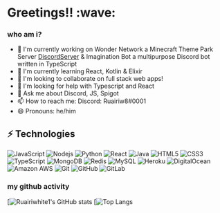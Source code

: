 
<h1>Greetings!! :wave:</h1>

<h3>who am i?</h3>

 - 🔭 I'm currently working on Wonder Network a Minecraft Theme Park Server [DiscordServer](https://discord.gg/va9g5K3fjs) & Imagination Bot a multipurpose Discord bot written in TypeScript
 - 🌱 I'm currently learning React, Kotlin & Elixir
 - 👯 I'm looking to collaborate on full stack web apps!
 - 🤔 I'm looking for help with Typescript and React
 - 💬 Ask me about Discord, JS, Spigot
 - 📫 How to reach me: Discord: Ruairiw8#0001 
 - 😄 Pronouns: he/him

## ⚡ Technologies

![JavaScript](https://img.shields.io/badge/-JavaScript-black?style=flat-square&logo=javascript)
![Nodejs](https://img.shields.io/badge/-Nodejs-black?style=flat-square&logo=Node.js)
![Python](https://img.shields.io/badge/-Python-black?style=flat-square&logo=Python)
![React](https://img.shields.io/badge/-React-black?style=flat-square&logo=react)
![Java](https://img.shields.io/badge/-java-E34A86?style=flat-square&logo=java)
![HTML5](https://img.shields.io/badge/-HTML5-E34F26?style=flat-square&logo=html5&logoColor=white)
![CSS3](https://img.shields.io/badge/-CSS3-1572B6?style=flat-square&logo=css3)
![TypeScript](https://img.shields.io/badge/-TypeScript-007ACC?style=flat-square&logo=typescript)
![MongoDB](https://img.shields.io/badge/-MongoDB-black?style=flat-square&logo=mongodb)
![Redis](https://img.shields.io/badge/-Redis-black?style=flat-square&logo=Redis)
![MySQL](https://img.shields.io/badge/-MySQL-black?style=flat-square&logo=mysql)
![Heroku](https://img.shields.io/badge/-Heroku-430098?style=flat-square&logo=heroku)
![DigitalOcean](https://img.shields.io/badge/-Digital%20Ocean-darkblue?style=flat-square&logo=digitalocean)
![Amazon AWS](https://img.shields.io/badge/Amazon%20AWS-232F3E?style=flat-square&logo=amazon-aws)
![Git](https://img.shields.io/badge/-Git-black?style=flat-square&logo=git)
![GitHub](https://img.shields.io/badge/-GitHub-181717?style=flat-square&logo=github)
![GitLab](https://img.shields.io/badge/-GitLab-FCA121?style=flat-square&logo=gitlab)

<h3>my github activity</h3>

[![Ruairiwhite1's GitHub stats](https://github-readme-stats.vercel.app/api?username=ruairiwhite1)
[![Top Langs](https://github-readme-stats.vercel.app/api/top-langs/?username=ruairiwhite1&layout=compact)
